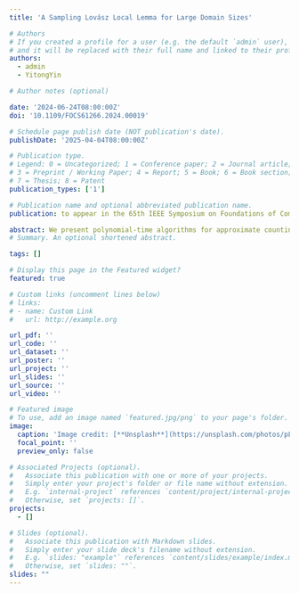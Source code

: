 ```yaml
---
title: 'A Sampling Lovász Local Lemma for Large Domain Sizes'

# Authors
# If you created a profile for a user (e.g. the default `admin` user), write the username (folder name) here
# and it will be replaced with their full name and linked to their profile.
authors:
  - admin
  - YitongYin

# Author notes (optional)

date: '2024-06-24T08:00:00Z'
doi: '10.1109/FOCS61266.2024.00019'

# Schedule page publish date (NOT publication's date).
publishDate: '2025-04-04T08:00:00Z'

# Publication type.
# Legend: 0 = Uncategorized; 1 = Conference paper; 2 = Journal article;
# 3 = Preprint / Working Paper; 4 = Report; 5 = Book; 6 = Book section;
# 7 = Thesis; 8 = Patent
publication_types: ['1']

# Publication name and optional abbreviated publication name.
publication: to appear in the 65th IEEE Symposium on Foundations of Computer Science (FOCS 2024)

abstract: We present polynomial-time algorithms for approximate counting and sampling solutions to constraint satisfaction problems (CSPs) with atomic constraints within the local lemma regime $pD^{2+o_q(1)}\lesssim 1$. When the domain size $q$ of each variable becomes sufficiently large, this almost matches the known lower bound $pD^2\gtrsim 1$ for approximate counting and sampling solutions to atomic CSPs [Bezáková et al, SICOMP '19; Galanis, Guo, Wang, TOCT '22], thus establishing an almost tight sampling Lovász local lemma for large domain sizes.
# Summary. An optional shortened abstract.

tags: []

# Display this page in the Featured widget?
featured: true

# Custom links (uncomment lines below)
# links:
# - name: Custom Link
#   url: http://example.org

url_pdf: ''
url_code: ''
url_dataset: ''
url_poster: ''
url_project: ''
url_slides: ''
url_source: ''
url_video: ''

# Featured image
# To use, add an image named `featured.jpg/png` to your page's folder.
image:
  caption: 'Image credit: [**Unsplash**](https://unsplash.com/photos/pLCdAaMFLTE)'
  focal_point: ''
  preview_only: false

# Associated Projects (optional).
#   Associate this publication with one or more of your projects.
#   Simply enter your project's folder or file name without extension.
#   E.g. `internal-project` references `content/project/internal-project/index.md`.
#   Otherwise, set `projects: []`.
projects:
  - []

# Slides (optional).
#   Associate this publication with Markdown slides.
#   Simply enter your slide deck's filename without extension.
#   E.g. `slides: "example"` references `content/slides/example/index.md`.
#   Otherwise, set `slides: ""`.
slides: ""
---
```


